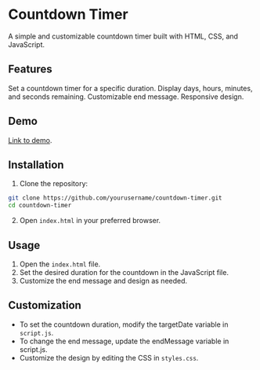 # Countdown Timer
A simple and customizable countdown timer built with HTML, CSS, and JavaScript.

## Features
Set a countdown timer for a specific duration.
Display days, hours, minutes, and seconds remaining.
Customizable end message.
Responsive design.

## Demo
[Link to demo](https://codepen.io/Shravan-Dalavi/pen/RwzpXrM).

## Installation
1. Clone the repository:
```bash
git clone https://github.com/yourusername/countdown-timer.git
cd countdown-timer
```
2. Open `index.html` in your preferred browser.

## Usage
1. Open the `index.html` file.
2. Set the desired duration for the countdown in the JavaScript file.
3. Customize the end message and design as needed.
## Customization
- To set the countdown duration, modify the targetDate variable in `script.js`.
- To change the end message, update the endMessage variable in script.js.
- Customize the design by editing the CSS in `styles.css`.